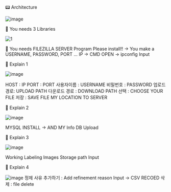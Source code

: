 📟 Architecture

![image](https://user-images.githubusercontent.com/37481441/211368484-88619e33-bf64-41ac-b9f9-38eddde734f9.png)



🎇 You needs 3 Libraries

![1](https://user-images.githubusercontent.com/37481441/211370415-1ebe1a0e-6299-49b1-a400-c3cf057ec22a.PNG)




💎 You needs FILEZILLA SERVER Program 
    Please install!! -> You make a USERNAME, PASSWORD, PORT ... 
    IP -> CMD OPEN -> ipconfig Input
    
    
    
   
🔋 Explain 1

![image](https://user-images.githubusercontent.com/37481441/211370654-b87990d4-f4bb-47ea-9ec3-8f283986bdb2.png)

HOST : IP
PORT : PORT
사용자이름 : USERNAME
비밀번호 : PASSWORD
업로드 경로: UPLOAD PATH
다운로드 경로 : DOWNLOAD PATH
선택 : CHOOSE YOUR FILE 
저장 : SAVE FILE MY LOCATION TO SERVER 


🔋 Explain 2

![image](https://user-images.githubusercontent.com/37481441/211371489-9dcf3394-1b80-456b-a7b8-7c988840fe83.png)

MYSQL INSTALL -> AND MY Info DB Upload 



🔋 Explain 3

![image](https://user-images.githubusercontent.com/37481441/211371733-84cf923b-2b9f-42f0-80f6-e58bbc76a756.png)

Working Labeling Images Storage path Input


🔋 Explain 4

![image](https://user-images.githubusercontent.com/37481441/211372042-181729ad-863a-477f-9337-34a1ff5bf01a.png)
정제 사유 추가하기 : Add refinement reason Input -> CSV RECOED
삭제 : file delete 

 
